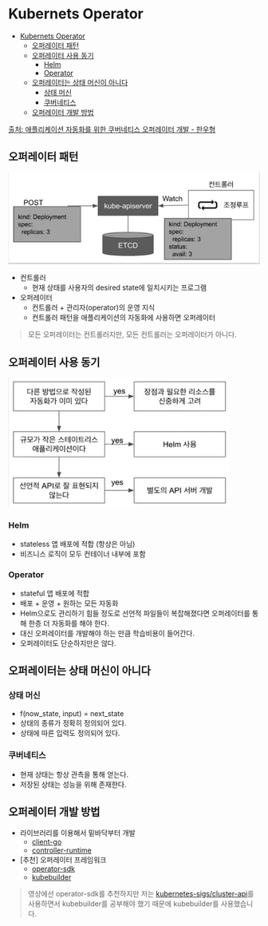 # Kubernets Operator

- [Kubernets Operator](#kubernets-operator)
  - [오퍼레이터 패턴](#오퍼레이터-패턴)
  - [오퍼레이터 사용 동기](#오퍼레이터-사용-동기)
    - [Helm](#helm)
    - [Operator](#operator)
  - [오퍼레이터는 상태 머신이 아니다](#오퍼레이터는-상태-머신이-아니다)
    - [상태 머신](#상태-머신)
    - [쿠버네티스](#쿠버네티스)
  - [오퍼레이터 개발 방법](#오퍼레이터-개발-방법)

[출처: 애플리케이션 자동화를 위한 쿠버네티스 오퍼레이터 개발 - 한우형](https://www.youtube.com/watch?v=abHOcr-HTI4)

## 오퍼레이터 패턴

![k8s-control-loop](../images/k8s-control-loop.png)

- 컨트롤러
  - 현재 상태를 사용자의 desired state에 일치시키는 프로그램
- 오퍼레이터
  - 컨트롤러 + 관리자(operator)의 운영 지식
  - 컨트롤러 패턴을 애플리케이션의 자동화에 사용하면 오퍼레이터

> 모든 오퍼레이터는 컨트롤러지만, 모든 컨트롤러는 오퍼레이터가 아니다.

## 오퍼레이터 사용 동기

![helm-vs-operator](../images/helm-vs-operator.png)

### Helm

- stateless 앱 배포에 적합 (항상은 아님)
- 비즈니스 로직이 모두 컨테이너 내부에 포함

### Operator

- stateful 앱 배포에 적합
- 배포 + 운영 + 원하는 모든 자동화
- Helm으로도 관리하기 힘들 정도로 선언적 파일들이 복잡해졌다면 오퍼레이터를 통해 한층 더 자동화를 해야 한다.
- 대신 오퍼레이터를 개발해야 하는 만큼 학습비용이 들어간다.
- 오퍼레이터도 단순하지만은 않다.

## 오퍼레이터는 상태 머신이 아니다

### 상태 머신

- f(now_state, input) = next_state
- 상태의 종류가 정확히 정의되어 있다.
- 상태에 따른 입력도 정의되어 있다.

### 쿠버네티스

- 현재 상태는 항상 관측을 통해 얻는다.
- 저장된 상태는 성능을 위해 존재한다.

## 오퍼레이터 개발 방법

- 라이브러리를 이용해서 밑바닥부터 개발
  - [client-go](https://github.com/kubernetes/client-go)
  - [controller-runtime](https://github.com/kubernetes-sigs/controller-runtime)
- [추천] 오퍼레이터 프레임워크
  - [operator-sdk](https://github.com/operator-framework/operator-sdk)
  - [kubebuilder](https://github.com/kubernetes-sigs/kubebuilder)

> 영상에선 operator-sdk를 추천하지만 저는 [kubernetes-sigs/cluster-api](https://github.com/kubernetes-sigs/cluster-api)를 사용하면서 kubebuilder를 공부해야 했기 때문에 kubebuilder를 사용했습니다.
